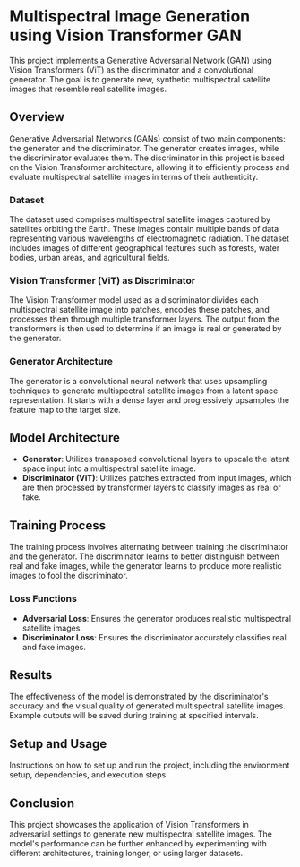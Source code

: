 # Multispectral Image Generation using Vision Transformer GAN

This project implements a Generative Adversarial Network (GAN) using Vision Transformers (ViT) as the discriminator and a convolutional generator. The goal is to generate new, synthetic multispectral satellite images that resemble real satellite images.

## Overview

Generative Adversarial Networks (GANs) consist of two main components: the generator and the discriminator. The generator creates images, while the discriminator evaluates them. The discriminator in this project is based on the Vision Transformer architecture, allowing it to efficiently process and evaluate multispectral satellite images in terms of their authenticity.

### Dataset

The dataset used comprises multispectral satellite images captured by satellites orbiting the Earth. These images contain multiple bands of data representing various wavelengths of electromagnetic radiation. The dataset includes images of different geographical features such as forests, water bodies, urban areas, and agricultural fields.

### Vision Transformer (ViT) as Discriminator

The Vision Transformer model used as a discriminator divides each multispectral satellite image into patches, encodes these patches, and processes them through multiple transformer layers. The output from the transformers is then used to determine if an image is real or generated by the generator.

### Generator Architecture

The generator is a convolutional neural network that uses upsampling techniques to generate multispectral satellite images from a latent space representation. It starts with a dense layer and progressively upsamples the feature map to the target size.

## Model Architecture

- **Generator**: Utilizes transposed convolutional layers to upscale the latent space input into a multispectral satellite image.
- **Discriminator (ViT)**: Utilizes patches extracted from input images, which are then processed by transformer layers to classify images as real or fake.

## Training Process

The training process involves alternating between training the discriminator and the generator. The discriminator learns to better distinguish between real and fake images, while the generator learns to produce more realistic images to fool the discriminator.

### Loss Functions

- **Adversarial Loss**: Ensures the generator produces realistic multispectral satellite images.
- **Discriminator Loss**: Ensures the discriminator accurately classifies real and fake images.

## Results

The effectiveness of the model is demonstrated by the discriminator's accuracy and the visual quality of generated multispectral satellite images. Example outputs will be saved during training at specified intervals.

## Setup and Usage

Instructions on how to set up and run the project, including the environment setup, dependencies, and execution steps.

## Conclusion

This project showcases the application of Vision Transformers in adversarial settings to generate new multispectral satellite images. The model's performance can be further enhanced by experimenting with different architectures, training longer, or using larger datasets.
